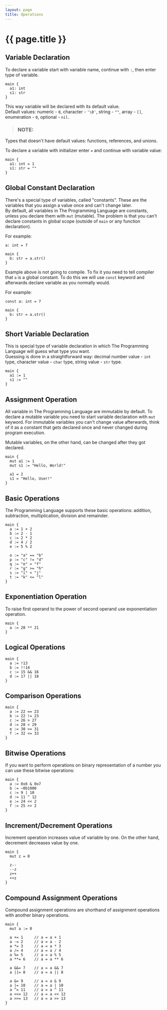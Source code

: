 ```yaml
---
layout: page
title: Operations
---
```


# {{ page.title }}

## Variable Declaration
To declare a variable start with variable name, continue with `:`, then enter
type of variable.

```the
main {
  a1: int
  s1: str
}
```

This way variable will be declared with its default value. \
Default values: numeric - `0`, character - `'\0'`, string - `""`,
array - `[]`, enumeration - `0`, optional - `nil`.

> ### NOTE:
  Types that doesn't have default values: functions, references, and unions.

To declare a variable with initializer enter `=` and continue with variable
value:

```the
main {
  a1: int = 1
  s1: str = ""
}
```

## Global Constant Declaration
There's a special type of variables, called "constants". These are the
variables that you assign a value once and can't change later. \
By default, all variables in The Programming Language are constants, unless
you declare them with `mut` (mutable). The problem is that you can't declare
constants in global scope (outside of `main` or any function declaration).

For example:

```the
a: int = 7

main {
  b: str = a.str()
}
```

Example above is not going to compile. To fix it you need to tell compiler
that `a` is a global constant. To do this we will use `const` keyword and
afterwards declare variable as you normally would.

For example:

```the
const a: int = 7

main {
  b: str = a.str()
}
```

## Short Variable Declaration
This is special type of variable declaration in which The Programming Language
will guess what type you want. \
Guessing is done in a straightforward way: decimal number value - `int` type,
character value - `char` type, string value - `str` type.

```the
main {
  a1 := 1
  s1 := ""
}
```

## Assignment Operation
All variable in The Programming Language are immutable by default. To declare a
mutable variable you need to start variable declaration with `mut` keyword.
For immutable variables you can't change value afterwards, think of it as a
constant that gets declared once and never changed during program execution.

Mutable variables, on the other hand, can be changed after they got declared.

```the
main {
  mut a1 := 1
  mut s1 := "Hello, World!"

  a1 = 2
  s1 = "Hello, User!"
}
```

## Basic Operations
The Programming Language supports these basic operations: addition,
subtraction, multiplication, division and remainder.

```the
main {
  a := 1 + 2
  b := 2 - 1
  c := 2 * 2
  d := 4 / 2
  e := 5 % 2

  o := "a" == "b"
  p := "c" != "d"
  q := "e" > "f"
  r := "g" >= "h"
  s := "i" < "j"
  t := "k" <= "l"
}
```

## Exponentiation Operation
To raise first operand to the power of second operand use exponentiation
operation.

```the
main {
  a := 20 ** 21
}
```

## Logical Operations
```the
main {
  a := !13
  b := !!14
  c := 15 && 16
  d := 17 || 18
}
```

## Comparison Operations
```the
main {
  a := 22 == 23
  b := 22 != 23
  c := 26 > 27
  d := 28 < 29
  e := 30 >= 31
  f := 32 <= 33
}
```

## Bitwise Operations
If you want to perform operations on binary representation of a number you can
use these bitwise operations:

```the
main {
  a := 0x6 & 0o7
  b := ~0b1000
  c := 9 | 10
  d := 11 ^ 12
  e := 24 << 2
  f := 25 >> 2
}
```

## Increment/Decrement Operations
Increment operation increases value of variable by one. On the other hand,
decrement decreases value by one.

```the
main {
  mut z = 0

  z--
  --z
  z++
  ++z
}
```

## Compound Assignment Operations
Compound assignment operations are shorthand of assignment operations with
another binary operations.

```the
main {
  mut a := 0

  a += 1     // a = a + 1
  a -= 2     // a = a - 2
  a *= 3     // a = a * 3
  a /= 4     // a = a / 4
  a %= 5     // a = a % 5
  a **= 6    // a = a ** 6

  a &&= 7    // a = a && 7
  a ||= 8    // a = a || 8

  a &= 9     // a = a & 9
  a |= 10    // a = a | 10
  a ^= 11    // a = a ^ 11
  a <<= 12   // a = a << 12
  a >>= 13   // a = a >> 13
}
```
